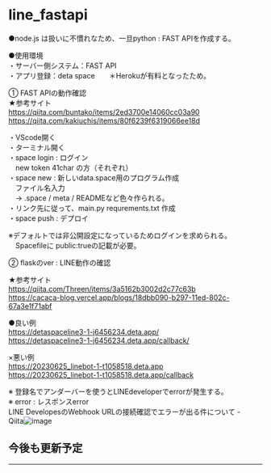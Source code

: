 # line_fastapi

●node.js は扱いに不慣れなため、一旦python : FAST APIを作成する。<br>

●使用環境<br>
・サーバー側システム：FAST API<br>
・アプリ登録：deta space　　＊Herokuが有料となったため。<br>

① FAST APIの動作確認<br>
★参考サイト<br>
https://qiita.com/buntako/items/2ed3700e14060cc03a90<br>
https://qiita.com/kakiuchis/items/80f6239f6319066ee18d<br>

・VScode開く<br>
・ターミナル開く<br>
・space login : ログイン<br>
　new token 41char の方（それぞれ）<br>
・space new  : 新しいdata.space用のプログラム作成<br>
　ファイル名入力<br>
　→ .space  /  meta / READMEなど色々作られる。<br>
・リンク先に従って、main.py requrements.txt 作成<br>
・space push : デプロイ<br>


※デフォルトでは非公開設定になっているためログインを求められる。<br>
　Spacefileに public:trueの記載が必要。<br>

② flaskのver : LINE動作の確認<br>

★参考サイト<br>
https://qiita.com/Threen/items/3a5162b3002d2c77c63b<br>
https://cacaca-blog.vercel.app/blogs/18dbb090-b297-11ed-802c-67a3e1f71abf<br>


●良い例<br>
https://detaspaceline3-1-j6456234.deta.app/<br>
https://detaspaceline3-1-j6456234.deta.app/callback/<br>

×悪い例<br>
https://20230625_linebot-1-t1058518.deta.app<br>
https://20230625_linebot-1-t1058518.deta.app/callback<br>


※ 登録名でアンダーバーを使うとLINEdeveloperでerrorが発生する。<br>
※ error : レスポンスerror<br>
LINE DevelopesのWebhook URLの接続確認でエラーが出る件について -<br>
Qiita![image](https://github.com/shohei0990/line_fastapi/assets/88127457/90dce221-4f4b-4b9a-9f44-b80269f53e63)<br>


今後も更新予定
-------------------------
-------------------------
